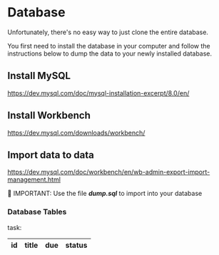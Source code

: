 # Database
Unfortunately, there's no easy way to just clone the entire database. 

You first need to install the database in your computer and follow the instructions below to dump the data to your newly installed database.


## Install MySQL
https://dev.mysql.com/doc/mysql-installation-excerpt/8.0/en/

## Install Workbench
https://dev.mysql.com/downloads/workbench/

## Import data to data
https://dev.mysql.com/doc/workbench/en/wb-admin-export-import-management.html


🚨 IMPORTANT: Use the file **_dump.sql_** to import into your database


### Database Tables

task:

| id | title | due | status |
| -- | ----- | --- | ------ |

